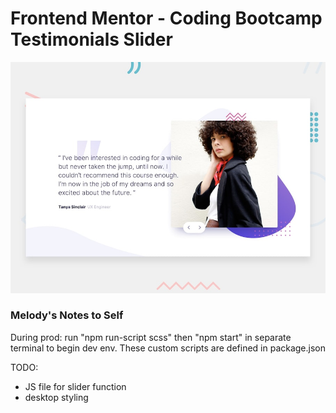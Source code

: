# Frontend Mentor - Coding Bootcamp Testimonials Slider

![Design preview for the Coding Bootcamp Testimonials Slider coding challenge](./design/desktop-preview.jpg)

### Melody's Notes to Self
During prod: run "npm run-script scss" then "npm start" in separate terminal to begin dev env. 
These custom scripts are defined in package.json

TODO:
- JS file for slider function
- desktop styling
